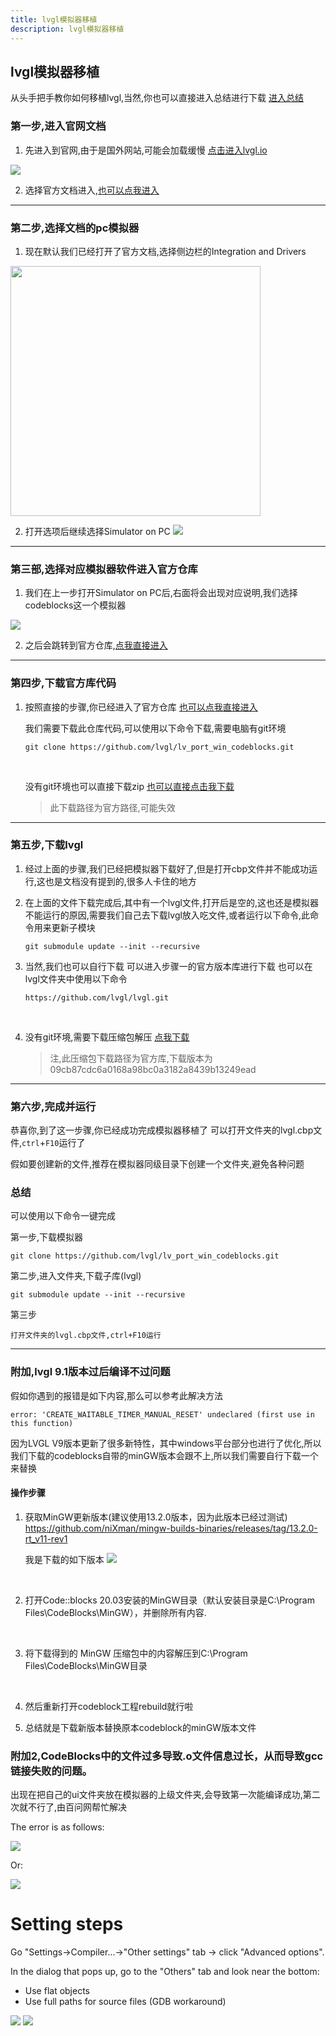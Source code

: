```yaml
---
title: lvgl模拟器移植
description: lvgl模拟器移植
---
```


## lvgl模拟器移植
从头手把手教你如何移植lvgl,当然,你也可以直接进入总结进行下载
[进入总结](#总结)

### 第一步,进入官网文档

1. 先进入到官网,由于是国外网站,可能会加载缓慢 
   [点击进入lvgl.io](https://lvgl.io/)
   

<img src="https://ntd-1304354671.cos.ap-chengdu.myqcloud.com/mdPicture/1710333585326.png"  />

2. 选择官方文档进入,[也可以点我进入](https://docs.lvgl.io/master/)
   
***

### 第二步,选择文档的pc模拟器

1. 现在默认我们已经打开了官方文档,选择侧边栏的Integration and Drivers

<img src="https://ntd-1304354671.cos.ap-chengdu.myqcloud.com/mdPicture/1710333993527.png"  height=400/>

2. 打开选项后继续选择Simulator on PC
   <img src="https://ntd-1304354671.cos.ap-chengdu.myqcloud.com/mdPicture/1710334170840.png"  />

***

### 第三部,选择对应模拟器软件进入官方仓库

1. 我们在上一步打开Simulator on PC后,右面将会出现对应说明,我们选择codeblocks这一个模拟器
 <img src="https://ntd-1304354671.cos.ap-chengdu.myqcloud.com/mdPicture/1710334317201.png"  />

2. 之后会跳转到官方仓库,[点我直接进入](https://github.com/lvgl/lv_port_win_codeblocks)

***

### 第四步,下载官方库代码

1. 按照直接的步骤,你已经进入了官方仓库
   [也可以点我直接进入](https://github.com/lvgl/lv_port_win_codeblocks)

   我们需要下载此仓库代码,可以使用以下命令下载,需要电脑有git环境

   ```git
   git clone https://github.com/lvgl/lv_port_win_codeblocks.git
   ```
   <br>

    没有git环境也可以直接下载zip
    [也可以直接点击我下载](https://codeload.github.com/lvgl/lv_port_win_codeblocks/zip/refs/heads/master)
    >此下载路径为官方路径,可能失效

***

### 第五步,下载lvgl

1. 经过上面的步骤,我们已经把模拟器下载好了,但是打开cbp文件并不能成功运行,这也是文档没有提到的,很多人卡住的地方

2. 在上面的文件下载完成后,其中有一个lvgl文件,打开后是空的,这也还是模拟器不能运行的原因,需要我们自己去下载lvgl放入吃文件,或者运行以下命令,此命令用来更新子模块
   ```
   git submodule update --init --recursive
   ```
3. 当然,我们也可以自行下载
   可以进入步骤一的官方版本库进行下载
   也可以在lvgl文件夹中使用以下命令
   ```
   https://github.com/lvgl/lvgl.git
   ```
<br>

4. 没有git环境,需要下载压缩包解压
   [点我下载](https://codeload.github.com/lvgl/lvgl/zip/09cb87cdc6a0168a98bc0a3182a8439b13249ead)
   >注,此压缩包下载路径为官方库,下载版本为
   09cb87cdc6a0168a98bc0a3182a8439b13249ead

***

### 第六步,完成并运行

恭喜你,到了这一步骤,你已经成功完成模拟器移植了
可以打开文件夹的lvgl.cbp文件,`ctrl`+`F10`运行了

假如要创建新的文件,推荐在模拟器同级目录下创建一个文件夹,避免各种问题

### 总结

可以使用以下命令一键完成

第一步,下载模拟器
```git
git clone https://github.com/lvgl/lv_port_win_codeblocks.git
```

第二步,进入文件夹,下载子库(lvgl)
```git
git submodule update --init --recursive
```

第三步
```
打开文件夹的lvgl.cbp文件,ctrl+F10运行
```
---

### 附加,lvgl 9.1版本过后编译不过问题

假如你遇到的报错是如下内容,那么可以参考此解决方法

```
error: 'CREATE_WAITABLE_TIMER_MANUAL_RESET' undeclared (first use in this function)
```

因为LVGL V9版本更新了很多新特性，其中windows平台部分也进行了优化,所以我们下载的codeblocks自带的minGW版本会跟不上,所以我们需要自行下载一个来替换

#### 操作步骤

1. 获取MinGW更新版本(建议使用13.2.0版本，因为此版本已经过测试)
   https://github.com/niXman/mingw-builds-binaries/releases/tag/13.2.0-rt_v11-rev1

   我是下载的如下版本
   <img src="https://ntd-1304354671.cos.ap-chengdu.myqcloud.com/mdPicture/1712543666044.png"  />

<br>

2. 打开Code::blocks 20.03安装的MinGW目录（默认安装目录是C:\Program Files\CodeBlocks\MinGW），并删除所有内容.

<br>

3. 将下载得到的 MinGW 压缩包中的内容解压到C:\Program Files\CodeBlocks\MinGW目录

<br>

4. 然后重新打开codeblock工程rebuild就行啦 

5. 总结就是下载新版本替换原本codeblock的minGW版本文件

### 附加2,CodeBlocks中的文件过多导致.o文件信息过长，从而导致gcc链接失败的问题。

出现在把自己的ui文件夹放在模拟器的上级文件夹,会导致第一次能编译成功,第二次就不行了,由百问网帮忙解决

The error is as follows:

<img src="https://ntd-1304354671.cos.ap-chengdu.myqcloud.com/mdPicture/1717071915560.png"  />

Or:

<img src="https://ntd-1304354671.cos.ap-chengdu.myqcloud.com/mdPicture/1717071932932.png"  />

# Setting steps

Go "Settings->Compiler...->"Other settings" tab -> click "Advanced options". 

In the dialog that pops up, go to the "Others" tab and look near the bottom:

- Use flat objects
- Use full paths for source files (GDB workaround)

<img src="https://ntd-1304354671.cos.ap-chengdu.myqcloud.com/mdPicture/1717072013467.png"  />

<img src="https://ntd-1304354671.cos.ap-chengdu.myqcloud.com/mdPicture/1717072022407.png"  />